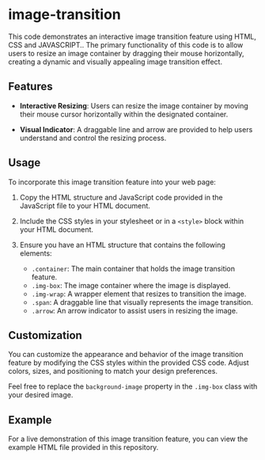 # image-transition

This code demonstrates an interactive image transition feature using HTML, CSS and JAVASCRIPT.. The primary functionality of this code is to allow users to resize an image container by dragging their mouse horizontally, creating a dynamic and visually appealing image transition effect.

## Features

- **Interactive Resizing**: Users can resize the image container by moving their mouse cursor horizontally within the designated container.

- **Visual Indicator**: A draggable line and arrow are provided to help users understand and control the resizing process.

## Usage

To incorporate this image transition feature into your web page:

1. Copy the HTML structure and JavaScript code provided in the JavaScript file to your HTML document.

2. Include the CSS styles in your stylesheet or in a `<style>` block within your HTML document.

3. Ensure you have an HTML structure that contains the following elements:
   - `.container`: The main container that holds the image transition feature.
   - `.img-box`: The image container where the image is displayed.
   - `.img-wrap`: A wrapper element that resizes to transition the image.
   - `.span`: A draggable line that visually represents the image transition.
   - `.arrow`: An arrow indicator to assist users in resizing the image.


## Customization

You can customize the appearance and behavior of the image transition feature by modifying the CSS styles within the provided CSS code. Adjust colors, sizes, and positioning to match your design preferences.

Feel free to replace the `background-image` property in the `.img-box` class with your desired image.

## Example

For a live demonstration of this image transition feature, you can view the example HTML file provided in this repository.

